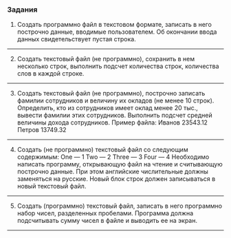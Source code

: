 ### Задания ###

1) Создать программно файл в текстовом формате, записать в него построчно данные, вводимые пользователем. 
Об окончании ввода данных свидетельствует пустая строка.
___
2) Создать текстовый файл (не программно), сохранить в нем несколько строк, выполнить подсчет количества строк, 
количества слов в каждой строке.
___
3) Создать текстовый файл (не программно), построчно записать фамилии сотрудников и величину их окладов 
(не менее 10 строк). Определить, кто из сотрудников имеет оклад менее 20 тыс., вывести фамилии этих сотрудников. 
Выполнить подсчет средней величины дохода сотрудников.
Пример файла:
Иванов 23543.12
Петров 13749.32
___
4) Создать (не программно) текстовый файл со следующим содержимым:
One — 1
Two — 2
Three — 3
Four — 4
Необходимо написать программу, открывающую файл на чтение и считывающую построчно данные. 
При этом английские числительные должны заменяться на русские. 
Новый блок строк должен записываться в новый текстовый файл.
___
5) Создать (программно) текстовый файл, записать в него программно набор чисел, разделенных пробелами. 
Программа должна подсчитывать сумму чисел в файле и выводить ее на экран.
___
